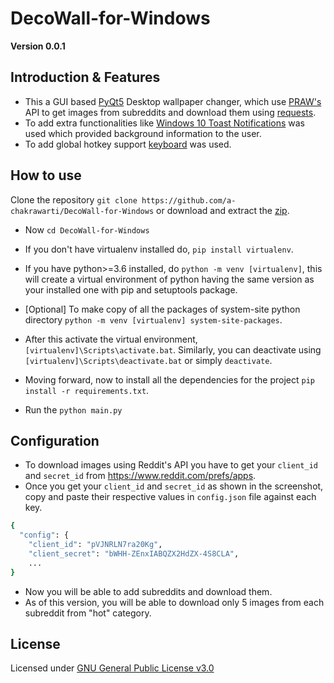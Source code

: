 # DecoWall-for-Windows
**Version 0.0.1**

## Introduction & Features
* This a GUI based [PyQt5](https://pypi.org/project/PyQt5/) Desktop wallpaper changer, which use [PRAW's](https://github.com/praw-dev/praw) API to get images from subreddits and download them using [requests](https://github.com/psf/requests).
* To add extra functionalities like [Windows 10 Toast Notifications](https://github.com/jithurjacob/Windows-10-Toast-Notifications) was used which provided background information to the user. 
* To add global hotkey support [keyboard](https://github.com/boppreh/keyboard) was used.

## How to use

Clone the repository ```git clone https://github.com/a-chakrawarti/DecoWall-for-Windows``` or download and extract the [zip](https://github.com/a-chakrawarti/DecoWall-for-Windows/archive/master.zip).

* Now ```cd DecoWall-for-Windows```

* If you don't have virtualenv installed do, ```pip install virtualenv```.

* If you have python>=3.6 installed, do ```python -m venv [virtualenv]```, this will create a virtual environment of python having the same version as your installed one with pip and setuptools package.

* [Optional] To make copy of all the packages of system-site python directory ```python -m venv [virtualenv] system-site-packages```.

* After this activate the virtual environment, ```[virtualenv]\Scripts\activate.bat```. Similarly, you can deactivate using ```[virtualenv]\Scripts\deactivate.bat``` or simply ```deactivate```.

* Moving forward, now to install all the dependencies for the project ```pip install -r requirements.txt```.

* Run the ```python main.py```

## Configuration
* To download images using Reddit's API you have to get your ```client_id``` and ```secret_id``` from https://www.reddit.com/prefs/apps.
* Once you get your ```client_id``` and ```secret_id``` as shown in the screenshot, copy and paste their respective values in ```config.json``` file against each key.
```sh
{
  "config": {
    "client_id": "pVJNRLN7ra20Kg",
    "client_secret": "bWHH-ZEnxIABQZX2HdZX-4S8CLA",
    ...
}
```
* Now you will be able to add subreddits and download them.
* As of this version, you will be able to download only 5 images from each subreddit from "hot" category.

## License
Licensed under [GNU General Public License v3.0](LICENSE)

